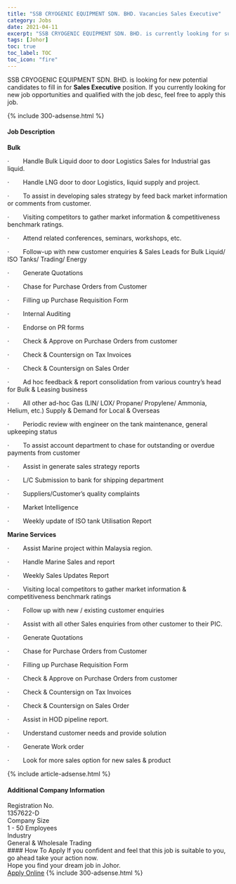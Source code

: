 ```yaml
---
title: "SSB CRYOGENIC EQUIPMENT SDN. BHD. Vacancies Sales Executive" 
category: Jobs 
date: 2021-04-11 
excerpt: "SSB CRYOGENIC EQUIPMENT SDN. BHD. is currently looking for suitable person to fill in the Sales Executive which based in Johor" 
tags: [Johor] 
toc: true 
toc_label: TOC 
toc_icon: "fire" 
--- 
```


<p>SSB CRYOGENIC EQUIPMENT SDN. BHD. is looking for new potential candidates to fill in for <b>Sales Executive</b> position. If you currently looking for new job opportunities and qualified with the job desc, feel free to apply this job.
</p>{% include 300-adsense.html %} 
<div><div><h4>Job Description</h4></div><div><div><span><div><p><strong>Bulk</strong></p><p>&#183;&#160;&#160;&#160;&#160;&#160;&#160;&#160;&#160;Handle Bulk Liquid door to door Logistics Sales for Industrial gas liquid.</p><p>&#183;&#160;&#160;&#160;&#160;&#160;&#160;&#160;&#160;Handle LNG door to door Logistics, liquid supply and project.</p><p>&#183;&#160;&#160;&#160;&#160;&#160;&#160;&#160;&#160;To assist in developing sales strategy by feed back market information or comments from customer.</p><p>&#183;&#160;&#160;&#160;&#160;&#160;&#160;&#160;&#160;Visiting competitors to gather market information &amp; competitiveness benchmark ratings.</p><p>&#183;&#160;&#160;&#160;&#160;&#160;&#160;&#160;&#160;Attend related conferences, seminars, workshops, etc.</p><p>&#183;&#160;&#160;&#160;&#160;&#160;&#160;&#160;&#160;Follow-up with new customer enquiries &amp; Sales Leads for Bulk Liquid/ ISO Tanks/ Trading/ Energy</p><p>&#183;&#160;&#160;&#160;&#160;&#160;&#160;&#160;&#160;Generate Quotations</p><p>&#183;&#160;&#160;&#160;&#160;&#160;&#160;&#160;&#160;Chase for Purchase Orders from Customer</p><p>&#183;&#160;&#160;&#160;&#160;&#160;&#160;&#160;&#160;Filling up Purchase Requisition Form</p><p>&#183;&#160;&#160;&#160;&#160;&#160;&#160;&#160;&#160;Internal Auditing</p><p>&#183;&#160;&#160;&#160;&#160;&#160;&#160;&#160;&#160;Endorse on PR forms</p><p>&#183;&#160;&#160;&#160;&#160;&#160;&#160;&#160;&#160;Check &amp; Approve&#160;on Purchase Orders from customer</p><p>&#183;&#160;&#160;&#160;&#160;&#160;&#160;&#160;&#160;Check &amp; Countersign&#160;on Tax Invoices</p><p>&#183;&#160;&#160;&#160;&#160;&#160;&#160;&#160;&#160;Check &amp; Countersign on Sales Order</p><p>&#183;&#160;&#160;&#160;&#160;&#160;&#160;&#160;&#160;Ad hoc feedback &amp; report consolidation from various country&#8217;s head for Bulk &amp; Leasing business</p><p>&#183;&#160;&#160;&#160;&#160;&#160;&#160;&#160;&#160;All other ad-hoc Gas (LIN/ LOX/ Propane/ Propylene/ Ammonia, Helium, etc.) Supply &amp; Demand for Local &amp; Overseas</p><p>&#183;&#160;&#160;&#160;&#160;&#160;&#160;&#160;&#160;Periodic review with engineer on the tank maintenance, general upkeeping status</p><p>&#183;&#160;&#160;&#160;&#160;&#160;&#160;&#160;&#160;To assist account department to chase for outstanding or overdue payments from customer</p><p>&#183;&#160;&#160;&#160;&#160;&#160;&#160;&#160;&#160;Assist in generate sales strategy reports</p><p>&#183;&#160;&#160;&#160;&#160;&#160;&#160;&#160;&#160;L/C Submission to bank for shipping department</p><p>&#183;&#160;&#160;&#160;&#160;&#160;&#160;&#160;&#160;Suppliers/Customer&#8217;s quality complaints</p><p>&#183;&#160;&#160;&#160;&#160;&#160;&#160;&#160;&#160;Market Intelligence</p><p>&#183;&#160;&#160;&#160;&#160;&#160;&#160;&#160;&#160;Weekly update of ISO tank Utilisation Report</p><p><strong>Marine Services</strong></p><p>&#183;&#160;&#160;&#160;&#160;&#160;&#160;&#160;&#160;Assist Marine project within Malaysia region.</p><p>&#183;&#160;&#160;&#160;&#160;&#160;&#160;&#160;&#160;Handle Marine Sales and report</p><p>&#183;&#160;&#160;&#160;&#160;&#160;&#160;&#160;&#160;Weekly Sales Updates Report</p><p>&#183;&#160;&#160;&#160;&#160;&#160;&#160;&#160;&#160;Visiting local competitors to gather market information &amp; competitiveness benchmark ratings</p><p>&#183;&#160;&#160;&#160;&#160;&#160;&#160;&#160;&#160;Follow up with new / existing customer enquiries</p><p>&#183;&#160;&#160;&#160;&#160;&#160;&#160;&#160;&#160;Assist with all other Sales enquiries from other customer to their PIC.</p><p>&#183;&#160;&#160;&#160;&#160;&#160;&#160;&#160;&#160;Generate Quotations</p><p>&#183;&#160;&#160;&#160;&#160;&#160;&#160;&#160;&#160;Chase for Purchase Orders from Customer</p><p>&#183;&#160;&#160;&#160;&#160;&#160;&#160;&#160;&#160;Filling up Purchase Requisition Form</p><p>&#183;&#160;&#160;&#160;&#160;&#160;&#160;&#160;&#160;Check &amp; Approve on Purchase Orders from customer</p><p>&#183;&#160;&#160;&#160;&#160;&#160;&#160;&#160;&#160;Check &amp; Countersign on Tax Invoices</p><p>&#183;&#160;&#160;&#160;&#160;&#160;&#160;&#160;&#160;Check &amp; Countersign on Sales Order</p><p>&#183;&#160;&#160;&#160;&#160;&#160;&#160;&#160;&#160;Assist in HOD pipeline report.</p><p>&#183;&#160;&#160;&#160;&#160;&#160;&#160;&#160;&#160;Understand customer needs and provide solution</p><p>&#183;&#160;&#160;&#160;&#160;&#160;&#160;&#160;&#160;Generate Work order</p><p>&#183;&#160;&#160;&#160;&#160;&#160;&#160;&#160;&#160;Look for more sales option for new sales &amp; product</p></div></span></div></div></div> 
{% include article-adsense.html %} 
<div><div><h4>Additional Company Information</h4></div><div><div><div><div><div><div><div><span>Registration No.</span></div><div><span>1357622-D</span></div></div></div></div><div><div><div><div><span>Company Size</span></div><div><span>1 - 50 Employees</span></div></div></div></div><div><div><div><div><span>Industry</span></div><div><span>General &amp; Wholesale Trading</span></div></div></div></div></div></div></div></div> 
#### How To Apply 
If you confident and feel that this job is suitable to you, go ahead take your action now. <br/> 
Hope you find your dream job in Johor. <br/> 
<a href="https://www.jobstreet.com.my/en/job/sales-executive-4522421?jobId=jobstreet-my-job-4522421&" class="btn btn--info" target="_blank" rel="nofollow noopenner">Apply Online</a> 
{% include 300-adsense.html %} 